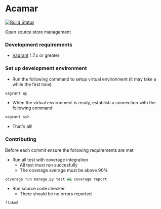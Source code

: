 Acamar
===========
[![Build Status](https://travis-ci.org/DojoGeek/Acamar.svg?branch=master)](https://travis-ci.org/DojoGeek/Acamar)

Open source store management

### Development requirements

* [Vagrant](https://www.vagrantup.com/downloads.html) 1.7.x or greater

### Set up development environment

* Run the following command to setup virtual environment (it may take a while the first time)

```sh
vagrant up
```

* When the virtual environment is ready, establish a connection with the following command

```sh
vagrant ssh
```

* That's all!

### Contributing

Before each commit ensure the following requirements are met

* Run all test with coverage integration
  * All test must run succesfully
  * The coverage average must be above 90%

```sh
coverage run manage.py test && coverage report
```

* Run source code checker
  * There should be no errors reported

```sh
flake8
```
